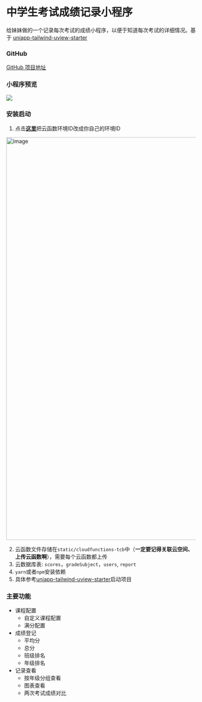 # 中学生考试成绩记录小程序
给妹妹做的一个记录每次考试的成绩小程序，以便于知道每次考试的详细情况。基于
[uniapp-tailwind-uview-starter](https://github.com/xlzy520/uniapp-tailwind-uview-starter)

### GitHub
[GitHub 项目地址](https://github.com/xlzy520/exam-score-reporter)

### 小程序预览
![](https://i.loli.net/2021/06/22/OEYuLT6vq2ejdNQ.jpg)
 

### 安装启动
1. 点击[**这里**](https://github.com/xlzy520/exam-score-reporter/blob/8b97105f92fa3ac5f6e7c2f50d31fddb2f127785/src/App.vue#L48)把云函数环境ID改成你自己的环境ID
<img width="1073" alt="image" src="https://github.com/xlzy520/exam-score-reporter/assets/28336270/df6727ea-69ec-480e-974a-4bad4d9a4450">

2. 云函数文件存储在`static/cloudfunctions-tcb`中（**一定要记得关联云空间、上传云函数啊**），需要每个云函数都上传
2. 云数据库表: `scores`，`gradeSubject`，`users`, `report`
3. `yarn`或者`npm`安装依赖
4. 具体参考[uniapp-tailwind-uview-starter](https://github.com/xlzy520/uniapp-tailwind-uview-starter)启动项目

### 主要功能
- 课程配置
    - 自定义课程配置
    - 满分配置
- 成绩登记
    - 平均分
    - 总分
    - 班级排名
    - 年级排名
- 记录查看
    - 按年级分组查看
    - 图表查看
    - 两次考试成绩对比
